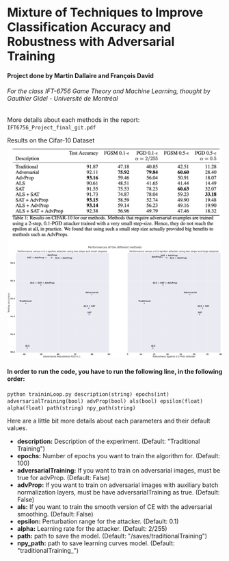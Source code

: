 # Mixture of Techniques to Improve Classification Accuracy and Robustness with Adversarial Training

#### Project done by Martin Dallaire and François David 
###### For the class IFT-6756 Game Theory and Machine Learning, thought by Gauthier Gidel - Université de Montréal

More details about each methods in the report: `IFT6756_Project_final_git.pdf` 

Results on the Cifar-10 Dataset
![](tableResults.png)
![](results.png)
#### In order to run the code, you have to run the following line, in the following order: 

```
python traininLoop.py description(string) epochs(int) adversarialTraining(bool) advProp(bool) als(bool) epsilon(float) alpha(float) path(string) npy_path(string) 
```

Here are a little bit more details about each parameters and their default values. 

* **description:** Description of the experiment. (Default: "Traditional Training") 
* **epochs:** Number of epochs you want to train the algorithm for. (Default: 100)
* **adversarialTraining:** If you want to train on adversarial images, must be true for advProp. (Default: False)
* **advProp:** If you want to train on adversarial images with auxiliary batch normalization layers, must be have adversarialTraining as true. (Default: False)
* **als:** If you want to train the smooth version of CE with the adversarial smoothing. (Default: False)
* **epsilon:** Perturbation range for the attacker. (Default: 0.1)
* **alpha:** Learning rate for the attacker. (Default: 2/255)
* **path:** path to save the model. (Default: "/saves/traditionalTraining")
* **npy_path:** path to save learning curves model. (Default: "traditionalTraining_")
